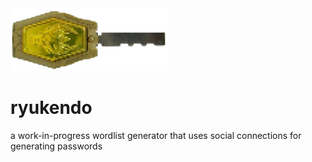 <img src='./logo.png' height="100px">

# ryukendo 
a work-in-progress wordlist generator that uses social connections for generating passwords
